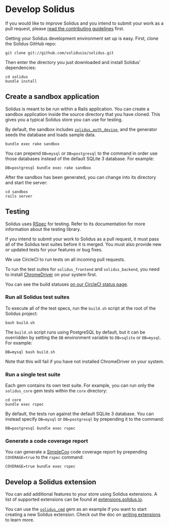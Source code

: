 # Develop Solidus

If you would like to improve Solidus and you intend to submit your work as a
pull request, please [read the contributing guidelines][contributing] first.

Getting your Solidus development environment set up is easy. First, clone the
Solidus GitHub repo:

```shell
git clone git://github.com/solidusio/solidus.git
```

Then enter the directory you just downloaded and install Solidus' dependencies:

```shell
cd solidus
bundle install
```

## Create a sandbox application

Solidus is meant to be run within a Rails application. You can create a sandbox
application inside the source directory that you have cloned. This gives you a
typical Solidus store you can use for testing.

By default, the sandbox includes [`solidus_auth_devise`][solidus-auth-devise],
and the generator seeds the database and loads sample data.

```shell
bundle exec rake sandbox
```

You can prepend `DB=mysql` or `DB=postgresql` to the command in order use those
databases instead of the default SQLite 3 database. For example:

```shell
DB=postgresql bundle exec rake sandbox
```

After the sandbox has been generated, you can change into its directory and
start the server:

```shell
cd sandbox
rails server
```

[contributing]: https://github.com/solidusio/solidus/blob/master/CONTRIBUTING.md
[solidus-auth-devise]: https://github.com/solidusio/solidus_auth_devise

## Testing

Solidus uses [RSpec][rspec] for testing. Refer to its documentation
for more information about the testing library.

If you intend to submit your work to Solidus as a pull request, it must pass all
of the Solidus test suites before it is merged. You must also provide new or
updated tests for your features or bug fixes.

We use CircleCI to run tests on all incoming pull requests.

To run the test suites for `solidus_frontend` and `solidus_backend`, you need to
install [ChromeDriver][chromedriver] on your system first.

You can see the build statuses [on our CircleCI status page][circleci].

[rspec]: http://rspec.info/

### Run all Solidus test suites

To execute all of the test specs, run the `build.sh` script at the root of the
Solidus project:

```shell
bash build.sh
```

The `build.sh` script runs using PostgreSQL by default, but it can be overridden
by setting the `DB` environment variable to `DB=sqlite` or `DB=mysql`. For
example:

```shell
DB=mysql bash build.sh
```

Note that this will fail if you have not installed ChromeDriver on your system.

### Run a single test suite

Each gem contains its own test suite. For example, you can run only the
`solidus_core` gem tests within the `core` directory:

```shell
cd core
bundle exec rspec
```

By default, the tests run against the default SQLite 3 database. You can instead
specify `DB=mysql` or `DB=postgresql` by prepending it to the command:

```shell
DB=postgresql bundle exec rspec
```

### Generate a code coverage report

You can generate a [SimpleCov][simplecov] code
coverage report by prepending `COVERAGE=true` to the `rspec` command:

```shell
COVERAGE=true bundle exec rspec
```

[simplecov]: https://github.com/colszowka/simplecov

## Develop a Solidus extension

You can add additional features to your store using Solidus extensions. A list
of supported extensions can be found at [extensions.solidus.io][extensions].

You can use the [`solidus_cmd`][solidus-cmd] gem as an example if you want to
start creating a new Solidus extension. Check out the doc on
[writing extensions][writing-extensions] to learn more.

[chromedriver]: https://sites.google.com/a/chromium.org/chromedriver/home
[circleci]: https://circleci.com/gh/solidusio/solidus
[extensions]: http://extensions.solidus.io
[writing-extensions]: https://guides.solidus.io/developers/extensions/writing-extensions.html
[solidus-cmd]: https://github.com/solidusio/solidus_cmd

